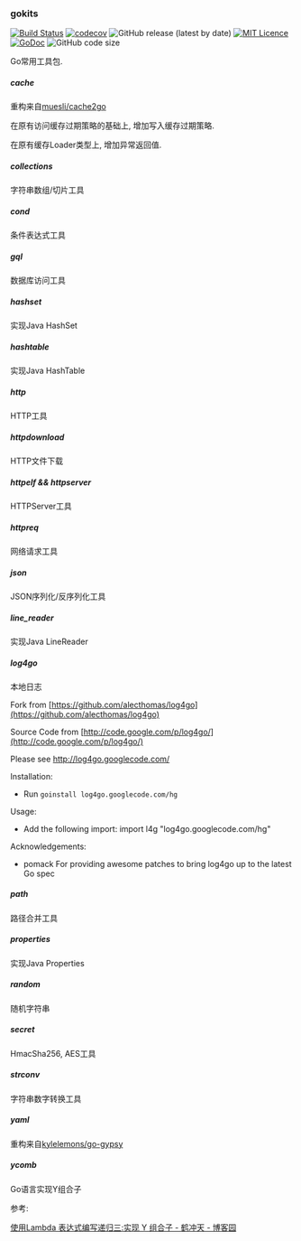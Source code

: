 ### gokits

[![Build Status](https://travis-ci.org/CharLemAznable/gokits.svg?branch=master)](https://travis-ci.org/CharLemAznable/gokits)
[![codecov](https://codecov.io/gh/CharLemAznable/gokits/branch/master/graph/badge.svg)](https://codecov.io/gh/CharLemAznable/gokits)
![GitHub release (latest by date)](https://img.shields.io/github/v/release/CharLemAznable/gokits)
[![MIT Licence](https://badges.frapsoft.com/os/mit/mit.svg?v=103)](https://opensource.org/licenses/mit-license.php)
[![GoDoc](https://godoc.org/github.com/CharLemAznable/gokits?status.svg)](https://godoc.org/github.com/CharLemAznable/gokits)
![GitHub code size](https://img.shields.io/github/languages/code-size/CharLemAznable/gokits)

Go常用工具包.

##### cache

  重构来自[muesli/cache2go](https://github.com/muesli/cache2go/)

  在原有访问缓存过期策略的基础上, 增加写入缓存过期策略.

  在原有缓存Loader类型上, 增加异常返回值.

##### collections

  字符串数组/切片工具

##### cond

  条件表达式工具

##### gql

  数据库访问工具

##### hashset

  实现Java HashSet

##### hashtable

  实现Java HashTable
  
##### http

  HTTP工具

##### httpdownload

  HTTP文件下载

##### httpelf && httpserver

  HTTPServer工具

##### httpreq

  网络请求工具

##### json

  JSON序列化/反序列化工具

##### line_reader

  实现Java LineReader

##### log4go

  本地日志

  Fork from [https://github.com/alecthomas/log4go](https://github.com/alecthomas/log4go)

  Source Code from [http://code.google.com/p/log4go/](http://code.google.com/p/log4go/)

  Please see http://log4go.googlecode.com/

  Installation:
  - Run `goinstall log4go.googlecode.com/hg`

  Usage:
  - Add the following import:
  import l4g "log4go.googlecode.com/hg"

  Acknowledgements:
  - pomack
    For providing awesome patches to bring log4go up to the latest Go spec

##### path

  路径合并工具

##### properties

  实现Java Properties

##### random

  随机字符串

##### secret

  HmacSha256, AES工具

##### strconv

  字符串数字转换工具

##### yaml

  重构来自[kylelemons/go-gypsy](https://github.com/kylelemons/go-gypsy)

##### ycomb

  Go语言实现Y组合子

  参考:

  [使用Lambda 表达式编写递归三:实现 Y 组合子 - 鹤冲天 - 博客园](https://www.cnblogs.com/ldp615/archive/2013/04/10/recursive-lambda-expressions-3.html)